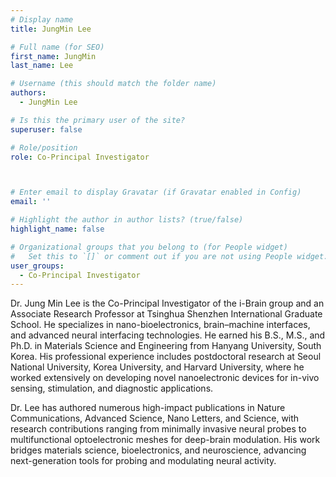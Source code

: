 ```yaml
---
# Display name
title: JungMin Lee

# Full name (for SEO)
first_name: JungMin
last_name: Lee

# Username (this should match the folder name)
authors:
  - JungMin Lee

# Is this the primary user of the site?
superuser: false

# Role/position
role: Co-Principal Investigator



# Enter email to display Gravatar (if Gravatar enabled in Config)
email: ''

# Highlight the author in author lists? (true/false)
highlight_name: false

# Organizational groups that you belong to (for People widget)
#   Set this to `[]` or comment out if you are not using People widget.
user_groups:
  - Co-Principal Investigator
---
```


Dr. Jung Min Lee is the Co-Principal Investigator of the i-Brain group and an Associate Research Professor at Tsinghua Shenzhen International Graduate School. He specializes in nano-bioelectronics, brain–machine interfaces, and advanced neural interfacing technologies. He earned his B.S., M.S., and Ph.D. in Materials Science and Engineering from Hanyang University, South Korea. His professional experience includes postdoctoral research at Seoul National University, Korea University, and Harvard University, where he worked extensively on developing novel nanoelectronic devices for in-vivo sensing, stimulation, and diagnostic applications.

Dr. Lee has authored numerous high-impact publications in Nature Communications, Advanced Science, Nano Letters, and Science, with research contributions ranging from minimally invasive neural probes to multifunctional optoelectronic meshes for deep-brain modulation. His work bridges materials science, bioelectronics, and neuroscience, advancing next-generation tools for probing and modulating neural activity.
